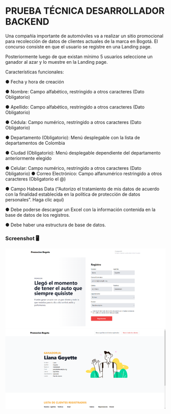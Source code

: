 # PRUEBA TÉCNICA DESARROLLADOR BACKEND

Una compañía importante de automóviles va a realizar un sitio promocional para
recolección de datos de clientes actuales de la marca en Bogotá. El concurso consiste
en que el usuario se registre en una Landing page.

Posteriormente luego de que existan mínimo 5 usuarios seleccione un ganador al azar
y lo muestre en la Landing page.

Características funcionales:

● Fecha y hora de creación

● Nombre: Campo alfabético, restringido a otros caracteres (Dato Obligatorio)

● Apellido: Campo alfabético, restringido a otros caracteres (Dato Obligatorio)

● Cédula: Campo numérico, restringido a otros caracteres (Dato Obligatorio)

● Departamento (Obligatorio): Menú desplegable con la lista de departamentos
de Colombia

● Ciudad (Obligatorio): Menú desplegable dependiente del departamento
anteriormente elegido

● Celular: Campo numérico, restringido a otros caracteres (Dato Obligatorio)
● Correo Electrónico: Campo alfanumérico restringido a otros caracteres
(Obligatorio el @)

● Campo Habeas Data (“Autorizo el tratamiento de mis datos de acuerdo con la
finalidad establecida en la política de protección de datos personales”. Haga clic
aquí)

● Debe poderse descargar un Excel con la información contenida en la base de
datos de los registros.

● Debe haber una estructura de base de datos.

### Screenshot 🖥️️
![screenshot-1](/public/screenshot/img-1.png)
![screenshot-1](/public/screenshot/img-2.png)
